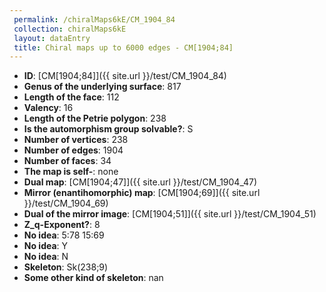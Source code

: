```yaml
--- 
 permalink: /chiralMaps6kE/CM_1904_84 
 collection: chiralMaps6kE
 layout: dataEntry
 title: Chiral maps up to 6000 edges - CM[1904;84]
---
```


- **ID**: [CM[1904;84]]({{ site.url }}/test/CM_1904_84)
- **Genus of the underlying surface**: 817
- **Length of the face**: 112
- **Valency**: 16
- **Length of the Petrie polygon**: 238
- **Is the automorphism group solvable?**: S
- **Number of vertices**: 238
- **Number of edges**: 1904
- **Number of faces**: 34
- **The map is self-**: none
- **Dual map**: [CM[1904;47]]({{ site.url }}/test/CM_1904_47)
- **Mirror (enantihomorphic) map**: [CM[1904;69]]({{ site.url }}/test/CM_1904_69)
- **Dual of the mirror image**: [CM[1904;51]]({{ site.url }}/test/CM_1904_51)
- **Z_q-Exponent?**: 8
- **No idea**:  5:78 15:69
- **No idea**: Y
- **No idea**: N
- **Skeleton**: Sk(238;9)
- **Some other kind of skeleton**: nan
